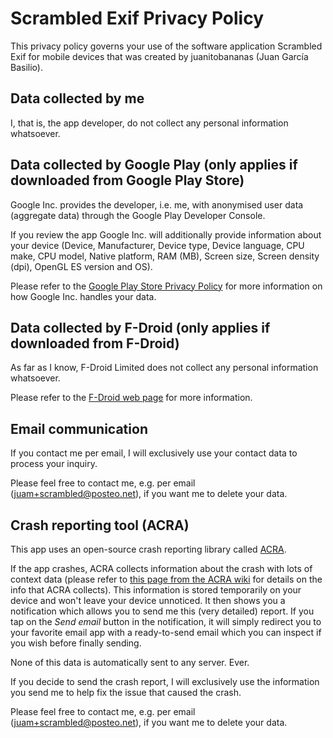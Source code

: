 # Scrambled Exif Privacy Policy

This privacy policy governs your use of the software application Scrambled Exif for mobile devices that was created by juanitobananas (Juan García Basilio).

## Data collected by me

I, that is, the app developer, do not collect any personal information whatsoever.

## Data collected by Google Play (only applies if downloaded from Google Play Store)

Google Inc. provides the developer, i.e. me, with anonymised user data (aggregate data) through the Google Play Developer Console.

If you review the app Google Inc. will additionally provide information about your device (Device, Manufacturer, Device type, Device language, CPU make, CPU model, Native platform, RAM (MB), Screen size, Screen density (dpi), OpenGL ES version and OS).

Please refer to the [Google Play Store Privacy Policy](https://play.google.com/about/privacy-security/) for more information on how Google Inc. handles your data.

## Data collected by F-Droid (only applies if downloaded from F-Droid)

As far as I know, F-Droid Limited does not collect any personal information whatsoever.

Please refer to the [F-Droid web page](https://f-droid.org/about/) for more information.

## Email communication

If you contact me per email, I will exclusively use your contact data to process your inquiry.

Please feel free to contact me, e.g. per email ([juam+scrambled@posteo.net](mailto:juam+scrambled@posteo.net)), if you want me to delete your data.

## Crash reporting tool (ACRA)

This app uses an open-source crash reporting library called [ACRA](https://www.acra.ch/).

If the app crashes, ACRA collects information about the crash with lots of context data (please refer to [this page from the ACRA wiki](https://github.com/ACRA/acra/wiki/ReportContent) for details on the info that ACRA collects). This information is stored temporarily on your device and won't leave your device unnoticed. It then shows you a notification which allows you to send me this (very detailed) report. If you tap on the *Send email* button in the notification, it will simply redirect you to your favorite email app with a ready-to-send email which you can inspect if you wish before finally sending.

None of this data is automatically sent to any server. Ever.

If you decide to send the crash report, I will exclusively use the information you send me to help fix the issue that caused the crash.

Please feel free to contact me, e.g. per email ([juam+scrambled@posteo.net](mailto:juam+scrambled@posteo.net)), if you want me to delete your data.
